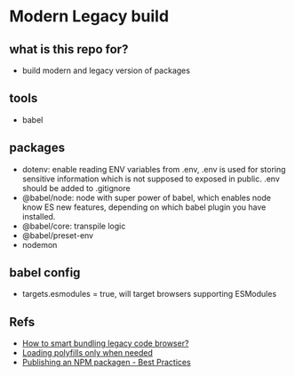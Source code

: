 # Modern Legacy build

## what is this repo for?

-   build modern and legacy version of packages

## tools

-   babel

## packages

-   dotenv: enable reading ENV variables from .env, .env is used for storing sensitive information which is not supposed to exposed in public. .env should be added to .gitignore
-   @babel/node: node with super power of babel, which enables node know ES new features, depending on which babel plugin you have installed.
-   @babel/core: transpile logic
-   @babel/preset-env
-   nodemon

## babel config

-   targets.esmodules = true, will target browsers supporting ESModules

## Refs

-   [How to smart bundling legacy code browser?](https://www.smashingmagazine.com/2018/10/smart-bundling-legacy-code-browsers/)
-   [Loading polyfills only when needed](https://philipwalton.com/articles/loading-polyfills-only-when-needed/)
-   [Publishing an NPM packagen - Best Practices](https://betterstack.dev/blog/npm-package-best-practices/)
